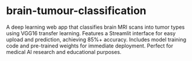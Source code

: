 # brain-tumour-classification
A deep learning web app that classifies brain MRI scans into tumor types using VGG16 transfer learning. Features a Streamlit interface for easy upload and prediction, achieving 85%+ accuracy. Includes model training code and pre-trained weights for immediate deployment. Perfect for medical AI research and educational purposes.
